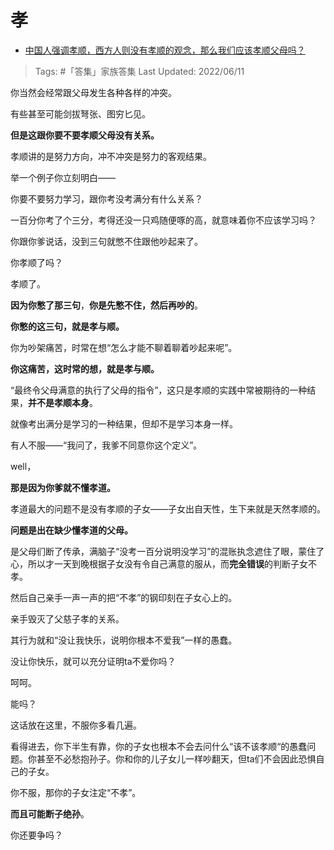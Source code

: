 # 孝

- [中国人强调孝顺，西方人则没有孝顺的观念，那么我们应该孝顺父母吗？](https://www.zhihu.com/question/33575236/answer/2523770856)

>Tags: #「答集」家族答集 
>Last Updated: 2022/06/11

你当然会经常跟父母发生各种各样的冲突。

有些甚至可能剑拔弩张、图穷匕见。

**但是这跟你要不要孝顺父母没有关系。**

孝顺讲的是努力方向，冲不冲突是努力的客观结果。

举一个例子你立刻明白——

你要不要努力学习，跟你考没考满分有什么关系？

一百分你考了个三分，考得还没一只鸡随便啄的高，就意味着你不应该学习吗？

你跟你爹说话，没到三句就憋不住跟他吵起来了。

你孝顺了吗？

孝顺了。

**因为你憋了那三句**，**你是先憋不住，然后再吵的**。

**你憋的这三句，就是孝与顺。**

你为吵架痛苦，时常在想“怎么才能不聊着聊着吵起来呢”。

**你这痛苦，这时常的想，就是孝与顺。**

“最终令父母满意的执行了父母的指令”，这只是孝顺的实践中常被期待的一种结果，**并不是孝顺本身**。

就像考出满分是学习的一种结果，但却不是学习本身一样。

有人不服——“我问了，我爹不同意你这个定义”。

well，

**那是因为你爹就不懂孝道。**

  

孝道最大的问题不是没有孝顺的子女——子女出自天性，生下来就是天然孝顺的。

**问题是出在缺少懂孝道的父母。**

是父母们断了传承，满脑子“没考一百分说明没学习”的混账执念遮住了眼，蒙住了心，所以才一天到晚根据子女没有令自己满意的服从，而**完全错误**的判断子女不孝。

然后自己亲手一声一声的把“不孝”的钢印刻在子女心上的。

亲手毁灭了父慈子孝的关系。

其行为就和“没让我快乐，说明你根本不爱我”一样的愚蠢。

没让你快乐，就可以充分证明ta不爱你吗？

呵呵。

能吗？

  

这话放在这里，不服你多看几遍。

看得进去，你下半生有靠，你的子女也根本不会去问什么“该不该孝顺“的愚蠢问题。你甚至不必愁抱孙子。你和你的儿子女儿一样吵翻天，但ta们不会因此恐惧自己的子女。

你不服，那你的子女注定“不孝”。

**而且可能断子绝孙**。

  

你还要争吗？